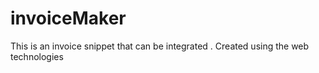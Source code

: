 # invoiceMaker
This is an invoice snippet that can be integrated . Created using the web technologies
